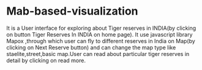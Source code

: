  # Mab-based-visualization
It is a User interface for exploring about Tiger reserves in INDIA(by clicking on button Tiger Reserves In INDIA on home page). It use javascript library Mapox ,through which user can fly to different reserves in India on Map(by clicking on Next Reserve button) and can change the map type like staelite,street,basic map.User can read about particular tiger reserves in detail by clicking on read more.
